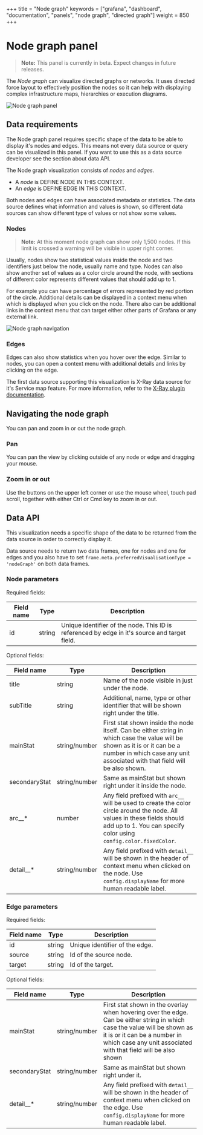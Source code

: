 +++
title = "Node graph"
keywords = ["grafana", "dashboard", "documentation", "panels", "node graph", "directed graph"]
weight = 850
+++

# Node graph panel

> **Note:** This panel is currently in beta. Expect changes in future releases.

The _Node graph_ can visualize directed graphs or networks. It uses directed force layout to effectively position the nodes so it can help with displaying complex infrastructure maps, hierarchies or execution diagrams.

![Node graph panel](/img/docs/node-graph/node-graph-7-4.png "Node graph")

## Data requirements

The Node graph panel requires specific shape of the data to be able to display it's nodes and edges. This means not every data source or query can be visualized in this panel. If you want to use this as a data source developer see the section about data API.  

The Node graph visualization consists of _nodes_ and _edges_.

- A _node_ is DEFINE NODE IN THIS CONTEXT.
- An _edge_ is DEFINE EDGE IN THIS CONTEXT.

Both nodes and edges can have associated metadata or statistics. The data source defines what information and values is shown, so different data sources can show different type of values or not show some values.

### Nodes

> **Note:** At this moment node graph can show only 1,500 nodes. If this limit is crossed a warning will be visible in upper right corner.

Usually, nodes show two statistical values inside the node and two identifiers just below the node, usually name and type. Nodes can also show another set of values as a color circle around the node, with sections of different color represents different values that should add up to 1.

For example you can have percentage of errors represented by red portion of the circle. Additional details can be displayed in a context menu when which is displayed when you click on the node. There also can be additional links in the context menu that can target either other parts of Grafana or any external link.

![Node graph navigation](/img/docs/node-graph/node-graph-navigation-7-4.gif "Node graph navigation")

### Edges

Edges can also show statistics when you hover over the edge. Similar to nodes, you can open a context menu with additional details and links by clicking on the edge.

The first data source supporting this visualization is X-Ray data source for it's Service map feature. For more information, refer to the [X-Ray plugin documentation](https://grafana.com/grafana/plugins/grafana-x-ray-datasource).

## Navigating the node graph

You can pan and zoom in or out the node graph.

### Pan

You can pan the view by clicking outside of any node or edge and dragging your mouse.

### Zoom in or out

Use the buttons on the upper left corner or use the mouse wheel, touch pad scroll, together with either Ctrl or Cmd key to zoom in or out.

## Data API

This visualization needs a specific shape of the data to be returned from the data source in order to correctly display it.

Data source needs to return two data frames, one for nodes and one for edges and you also have to set `frame.meta.preferredVisualisationType = 'nodeGraph'` on both data frames.

### Node parameters

Required fields:

| Field name | Type    | Description | 
|------------|---------|-------------|
| id         | string  | Unique identifier of the node. This ID is referenced by edge in it's source and target field. |

Optional fields:

| Field name | Type    | Description | 
|------------|---------|-------------|
| title      | string  | Name of the node visible in just under the node. |
| subTitle   | string  | Additional, name, type or other identifier that will be shown right under the title. |
| mainStat   | string/number  | First stat shown inside the node itself. Can be either string in which case the value will be shown as it is or it can be a number in which case any unit associated with that field will be also shown. |
| secondaryStat   | string/number  | Same as mainStat but shown right under it inside the node. |
| arc__*   | number  | Any field prefixed with `arc__` will be used to create the color circle around the node. All values in these fields should add up to 1. You can specify color using `config.color.fixedColor`. |
| detail__*   | string/number  | Any field prefixed with `detail__` will be shown in the header of context menu when clicked on the node. Use `config.displayName` for more human readable label. |

### Edge parameters

Required fields:

| Field name | Type    | Description | 
|------------|---------|-------------|
| id         | string  | Unique identifier of the edge. |
| source     | string  | Id of the source node. |
| target     | string  | Id of the target. |

Optional fields:

| Field name | Type    | Description | 
|------------|---------|-------------|
| mainStat   | string/number  | First stat shown in the overlay when hovering over the edge. Can be either string in which case the value will be shown as it is or it can be a number in which case any unit associated with that field will be also shown |
| secondaryStat   | string/number  | Same as mainStat but shown right under it. |
| detail__*   | string/number  | Any field prefixed with `detail__` will be shown in the header of context menu when clicked on the edge. Use `config.displayName` for more human readable label. |
